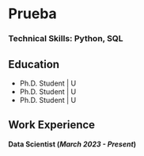 # Prueba 

### Technical Skills: Python, SQL

## Education
- Ph.D. Student | U
- Ph.D. Student | U
- Ph.D. Student | U

## Work Experience
**Data Scientist (_March 2023 - Present_)**
